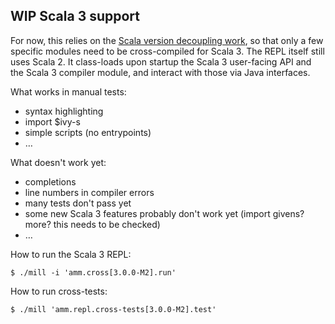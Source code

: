 ## WIP Scala 3 support

For now, this relies on the
[Scala version decoupling work](https://github.com/lihaoyi/Ammonite/pull/1135),
so that only a few specific modules need to be cross-compiled for Scala 3. The
REPL itself still uses Scala 2. It class-loads upon startup the Scala 3
user-facing API and the Scala 3 compiler module, and interact with those via
Java interfaces.

What works in manual tests:
- syntax highlighting
- import $ivy-s
- simple scripts (no entrypoints)
- …

What doesn't work yet:
- completions
- line numbers in compiler errors
- many tests don't pass yet
- some new Scala 3 features probably don't work yet (import givens? more? this needs to be checked)
- …


How to run the Scala 3 REPL:
```text
$ ./mill -i 'amm.cross[3.0.0-M2].run'
```

How to run cross-tests:
```text
$ ./mill 'amm.repl.cross-tests[3.0.0-M2].test'
```
